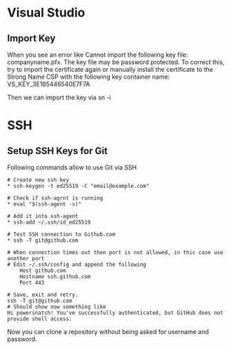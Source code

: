 # Visual Studio
## Import Key
When you see an error like 
    Cannot import the following key file: companyname.pfx. The key file may be password protected. To correct this, try to import the certificate again or manually install the  certificate to the Strong Name CSP with the following key container name: VS_KEY_3E185446540E7F7A
    
Then we can import the key via 
    sn -i <KeyFile> <ContainerName>

# SSH
## Setup SSH Keys for Git
Following commands allow to use Git via SSH

    # Create new ssh key
    * ssh-keygen -t ed25519 -C "email@example.com"

    # Check if ssh-agrnt is running
    * eval "$(ssh-agent -s)"

    # Add it into ssh-agent
    * ssh-add ~/.ssh/id_ed25519

    # Test SSH connection to Github.com
    * ssh -T git@github.com

    # When connection times out then port is not allowed, in thic case use another port
    # Edit ~/.ssh/config and append the following
        Host github.com
        Hostname ssh.github.com
        Port 443

    # Save, exit and retry.
    ssh -T git@github.com
    # Should show now something like
    Hi powersnatch! You've successfully authenticated, but GitHub does not provide shell access.

Now you can clone a repository without being asked for username and password.



